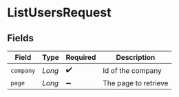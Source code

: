 # ListUsersRequest


## Fields

| Field                | Type                 | Required             | Description          |
| -------------------- | -------------------- | -------------------- | -------------------- |
| `company`            | *Long*               | :heavy_check_mark:   | Id of the company    |
| `page`               | *Long*               | :heavy_minus_sign:   | The page to retrieve |